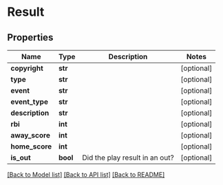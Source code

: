 # Result

## Properties
Name | Type | Description | Notes
------------ | ------------- | ------------- | -------------
**copyright** | **str** |  | [optional] 
**type** | **str** |  | [optional] 
**event** | **str** |  | [optional] 
**event_type** | **str** |  | [optional] 
**description** | **str** |  | [optional] 
**rbi** | **int** |  | [optional] 
**away_score** | **int** |  | [optional] 
**home_score** | **int** |  | [optional] 
**is_out** | **bool** | Did the play result in an out? | [optional] 

[[Back to Model list]](../README.md#documentation-for-models) [[Back to API list]](../README.md#documentation-for-api-endpoints) [[Back to README]](../README.md)

